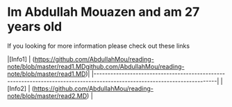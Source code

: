 # Im Abdullah Mouazen and am 27 years old 
If you looking for more information please check out these links


|[Info1] | (https://github.com/AbdullahMou/reading-note/blob/master/read1.MDgithub.com/AbdullahMou/reading-note/blob/master/read1.MD)| 
|--------------------------------------------------------------------------------------------------------------------------|
|[Info2] | (https://github.com/AbdullahMou/reading-note/blob/master/read2.MD)                                                   |
